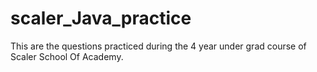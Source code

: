 # scaler_Java_practice
This are the questions practiced during the 4 year under grad course of Scaler School Of Academy.
